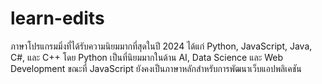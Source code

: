 # learn-edits
ภาษาโปรแกรมมิ่งที่ได้รับความนิยมมากที่สุดในปี 2024 ได้แก่ Python, JavaScript, Java, C#, และ C++ โดย Python เป็นที่นิยมมากในด้าน AI, Data Science และ Web Development ขณะที่ JavaScript ยังคงเป็นภาษาหลักสำหรับการพัฒนาเว็บแอปพลิเคชัน 
